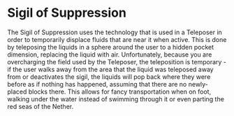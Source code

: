 # Sigil of Suppression

The Sigil of Suppression uses the technology that is used in a Teleposer in order to temporarily displace fluids that are near it when active. This is done by teleposing the liquids in a sphere around the user to a hidden pocket dimension, replacing the liquid with air. Unfortunately, because you are overcharging the field used by the Teleposer, the teleposition is temporary - if the user walks away from the area that the liquid was teleposed away from or deactivates the sigil, the liquids will pop back where they were before as if nothing has happened, assuming that there are no newly-placed blocks there. This allows for fancy transportation when on foot, walking under the water instead of swimming through it or even parting the red seas of the Nether.
